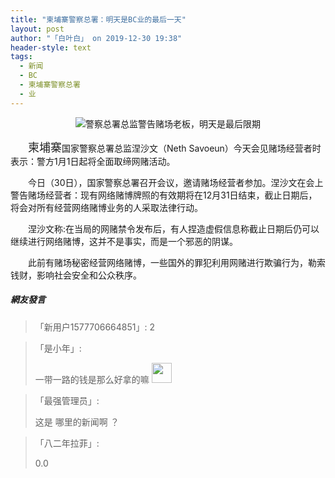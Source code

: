 ```yaml
---
title: "柬埔寨警察总署：明天是BC业的最后一天"
layout: post
author: "「白叶白」 on 2019-12-30 19:38"
header-style: text
tags:
  - 新闻
  - BC
  - 柬埔寨警察总署
  - 业
---
```


<p style="text-align:center"><img src="http://images.feileyuan.com/images/ueditor/201912301936000056.png" title="警察总署总监警告赌场老板，明天是最后限期" alt="警察总署总监警告赌场老板，明天是最后限期"></p>
<p style="text-indent: 2em; text-align: left;"><span style="color: rgb(34, 34, 34); font-family: Verdana, Geneva, sans-serif; font-size: 18px; background-color: rgb(255, 255, 255);">柬埔寨</span>国家警察总署总监涅沙文（Neth Savoeun）今天会见赌场经营者时表示：警方1月1日起将全面取缔网赌活动。</p>
<p style="text-indent: 2em; text-align: left;">今日（30日），国家警察总署召开会议，邀请赌场经营者参加。涅沙文在会上警告赌场经营者：现有网络赌博牌照的有效期将在12月31日结束，截止日期后，将会对所有经营网络赌博业务的人采取法律行动。</p>
<p style="text-indent: 2em; text-align: left;">涅沙文称:在当局的网赌禁令发布后，有人捏造虚假信息称截止日期后仍可以继续进行网络赌博，这并不是事实，而是一个邪恶的阴谋。</p>
<p style="text-indent: 2em; text-align: left;">此前有赌场秘密经营网络赌博，一些国外的罪犯利用网赌进行欺骗行为，勒索钱财，影响社会安全和公众秩序。</p>

##### 網友發言 
> 「新用户1577706664851」:
> 2

> 「是小年」:
> <p>一带一路的钱是那么好拿的嘛&nbsp;<img src="https://images.feileyuan.com/images/ueditor/dialogs/emotion/images/default/df_032.gif" width="32" height="32"></p>

> 「最强管理员」:
> <p>这是 哪里的新闻啊 ？</p>

> 「八二年拉菲」:
> <p>0.0</p>


